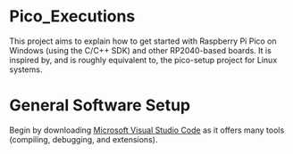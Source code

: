 # Pico_Executions

This project aims to explain how to get started with Raspberry Pi Pico on Windows (using the C/C++ SDK) and other RP2040-based boards. It is inspired by, and is roughly equivalent to, the pico-setup project for Linux systems.

# General Software Setup

Begin by downloading [Microsoft Visual Studio Code](https://code.visualstudio.com/) as it offers many tools (compiling, debugging, and extensions).

